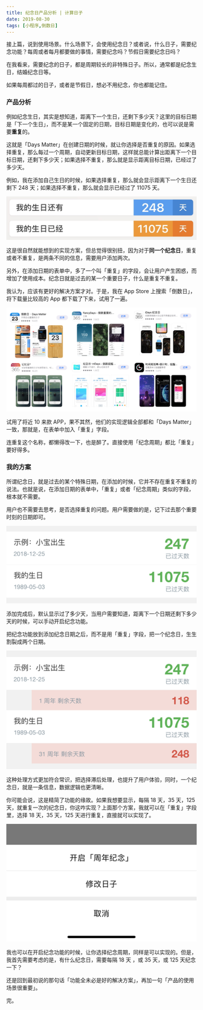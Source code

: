 ```yaml
---
title: 纪念日产品分析 | 计算日子
date: 2019-08-30
tags: [小程序,倒数日]
---
```


接上篇，说到使用场景。什么场景下，会使用纪念日？或者说，什么日子，需要纪念功能？每周或者每月都要做的事情，需要纪念吗？节假日需要纪念日吗？

在我看来，需要纪念的日子，都是周期较长的非特殊日子。所以，通常都是纪念生日，结婚纪念日等。

如果每周都过的日子，或者是节假日，想必不用纪念，你也都能记住。

### 产品分析
例如纪念生日，其实是想知道，距离下一个生日，还剩下多少天？这里的目标日期是「下一个生日」，而不是某一个固定的日期，目标日期是变化的，也可以说是需要**重复**的。

这就是「Days Matter」在创建日期的时候，就让你选择是否重复的原因。如果选择重复，那么每过一个周期，自动更新目标日期，这样就总能计算出距离下一个目标日期，还剩下多少天；如果选择不重复，那么就是显示距离目标日期，已经过了多少天。

例如，我在添加自己生日的时候，如果选择重复，那么就会显示距离下一个生日还剩下 248 天；如果选择不重复，那么就会显示已经过了 11075 天。

![](./_image/IMG_3318.jpg)

这是很自然就能想到的实现方案，但总觉得很别扭，因为对于**同一个纪念日**，重复或者不重复，是两条不同的信息，需要用户添加两次。

另外，在添加日期的表单中，多了一个叫「重复」的字段，会让用户产生困惑，而增加了使用成本。纪念日就是过去的某一个重要日子，什么是重复不重复。

我认为，应该有更好的解决方案才对。于是，我在 App Store 上搜索「倒数日」，将下载量比较高的 App 都下载了下来，试用了一遍。

![](./_image/920627BF-8E2D-44B9-B1FF-B7696A6CDA02.png)

试用了将近 10 来款 APP，果不其然，他们的实现逻辑全部都和「Days Matter」一致，那就是，在表单中加入「重复」字段。

连重复这个名称，都懒得改一下，也是醉了。直接使用「纪念周期」都比「重复」要好得多。

### 我的方案
所谓纪念日，就是过去的某个特殊日期，在添加的时候，它并不存在重复不重复的说法。也就是说，在添加日期的表单中，「重复」或者「纪念周期」类似的字段，根本就不需要。

用户也不需要去思考，是否选择重复的问题。用户需要做的是，记下过去那个重要时刻的日期即可。

![](./_image/IMG_3319.jpg)

添加完成后，默认显示过了多少天，当用户需要知道，距离下一个日期还剩下多少天的时候，可以手动开启纪念功能。

把纪念功能放到添加纪念日期之后，而不是用「重复」字段，把一个纪念日，生生割裂成两个日期。

![](./_image/IMG_3320.jpg)

这种处理方式更加符合常识，把选择滞后处理，也提升了用户体验，同时，一个纪念日，就是一条信息，数据逻辑也更清晰。

你可能会说，这是精简了功能的缘故。如果我想要显示，每隔 18 天，35 天，125 天，就重复一次的纪念日，你这咋实现？上面那个方案，我就可以在「重复」字段里，选择 18 天，35 天，125 天进行重复，直接就可以实现了。

![](./_image/IMG_3332.jpg)

我也可以在开启纪念功能的时候，让你选择纪念周期，同样是可以实现的。但是，我首先需要考虑的是，有什么纪念日，需要每隔 18 天 ，或 35 天，或 125 天纪念一下？

还是回到最初说的那句话「功能全未必是好的解决方案」，再加一句「产品的使用场景很重要」。

完。
